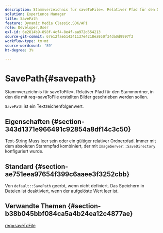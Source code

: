 ```yaml
---
description: Stammverzeichnis für saveToFile=. Relativer Pfad für den Stammordner, in den die mit req=saveToFile erstellten Bilder geschrieben werden sollen.
solution: Experience Manager
title: SavePath
feature: Dynamic Media Classic,SDK/API
role: Developer,User
exl-id: 6e2814b9-898f-4cf4-8e4f-aa972d554213
source-git-commit: 67e12fae514341137e4218ea950f34da0d9997f3
workflow-type: tm+mt
source-wordcount: '89'
ht-degree: 3%

---
```


# SavePath{#savepath}

Stammverzeichnis für saveToFile=. Relativer Pfad für den Stammordner, in den die mit req=saveToFile erstellten Bilder geschrieben werden sollen.

`SavePath` ist ein Textzeichenfolgenwert.

## Eigenschaften {#section-343d1371e966491c92854a8df14c3c50}

Text-String Muss leer sein oder ein gültiger relativer Ordnerpfad. Immer mit dem absoluten Stammpfad kombiniert, der mit `ImageServer::SaveDirectory` konfiguriert wurde.

## Standard {#section-ae751eea97654f399c6aaee3f3252cbb}

Von `default::SavePath` geerbt, wenn nicht definiert. Das Speichern in Dateien ist deaktiviert, wenn der aufgelöste Wert leer ist.

## Verwandte Themen {#section-b38b045bbf084ca5a4b24ea12c4877ae}

[req=saveToFile](../../../../../is-api/http-ref/image-serving-api-ref/c-http-protocol-reference/c-command-reference/r-req/r-req.md#reference-907cdb4a97034db7ad94695f25552e76)
